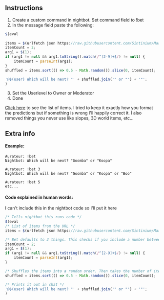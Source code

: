 Instructions
-----
1) Create a custom command in nightbot. Set command field to !bet
2) In the message field paste the following:
```JavaScript
$(eval
  
items = $(urlfetch json https://raw.githubusercontent.com/Sintinium/MarioMakerItems/main/items.json);
itemCount = 2;
arg1 = $(1);
if (arg1 != null && arg1.toString().match(/^[2-9]+$/) != null) { 
    itemCount = parseInt(arg1); 
} 
shuffled = items.sort(() => 0.5 - Math.random()).slice(0, itemCount);

'@$(user) Which will be next? "' + shuffled.join('" or "') + '"';
)
```
3) Set the Userlevel to Owner or Moderator
4) Done

[Click here](https://github.com/Sintinium/MarioMakerItems/blob/main/items.json) to see the list of items. I tried to keep it exactly how you format the predictions but if something is wrong I'll happily correct it. I also removed things you never use like slopes, 3D world items, etc...

Extra info
--------

#### Example:
```
Aurateur: !bet
Nightbot: Which will be next? "Goomba" or "Koopa"

Aurateur: !bet 3
Nightbot: Which will be next? "Goomba" or "Koopa" or "Boo"

Aurateur: !bet 5
etc...
```
#### Code explained in human words:
I can't include this in the nightbot code so I'll put it here
```JavaScript
/* Tells nightbot this runs code */
$(eval
/* List of items from the URL */
items = $(urlfetch json https://raw.githubusercontent.com/Sintinium/MarioMakerItems/main/items.json);

/* Bet defaults to 2 things. This checks if you include a number between 2 and 9 in your command (ex: !bet 3) */
itemCount = 2;
arg1 = $(1);
if (arg1 != null && arg1.toString().match(/^[2-9]+$/) != null) { 
    itemCount = parseInt(arg1); 
}

/* Shuffles the items into a random order. Then takes the number of items that you asked for in the command (defaults to 2) */
shuffled = items.sort(() => 0.5 - Math.random()).slice(0, itemCount);

/* Prints it out in chat */
'@$(user) Which will be next? "' + shuffled.join('" or "') + '"';
)
```
